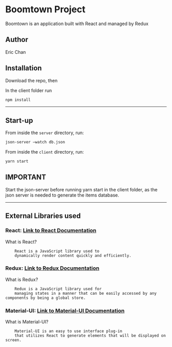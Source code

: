 # Boomtown Project

Boomtown is an application built with React and managed by Redux

## Author

Eric Chan

## Installation

Download the repo, then

In the client folder run

```bash
npm install
```

---

## Start-up

From inside the `server` directory, run:

```bash
json-server —watch db.json
```

From inside the `client` directory, run:

```bash
yarn start
```

## IMPORTANT

Start the json-server before running yarn start in the client folder, as the json server is needed to generate the items database.

---

## External Libraries used

### React: [Link to React Documentation](https://reactjs.org/)

What is React?

        React is a JavaScript library used to
        dynamically render content quickly and efficiently.

### Redux: [Link to Redux Documentation](https://redux.js.org/)

What is Redux?

        Redux is a JavaScript library used for
        managing states in a manner that can be easily accessed by any components by being a global store.

### Material-UI: [Link to Material-UI Documentation](http://www.material-ui.com/#/)

What is Material-UI?

        Material-UI is an easy to use interface plug-in
        that utilizes React to generate elements that will be displayed on screen.
